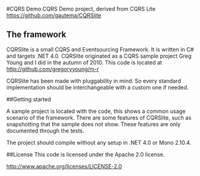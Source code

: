 #CQRS Demo
CQRS Demo project, derived from CQRS Lite https://github.com/gautema/CQRSlite
## The framework

CQRSlite is a small CQRS and Eventsourcing Framework. It is written in C# and targets .NET 4.0. CQRSlite originated as a CQRS sample project Greg Young and I did in the autumn of 2010.
This code is located at http://github.com/gregoryyoung/m-r

CQRSlite has been made with pluggability in mind. So every standard implementation should be interchangeable with a custom one if needed.

##Getting started

A sample project is located with the code, this shows a common usage scenario of the framework. There are some features of CQRSlite, such as snapshotting that the sample does not show. These features are only documented through the tests.

The project should compile without any setup in .NET 4.0 or Mono 2.10.4. 

##License
This code is licensed under the Apache 2.0 license.

http://www.apache.org/licenses/LICENSE-2.0
